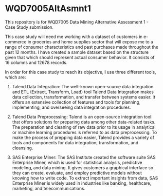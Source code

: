 # WQD7005AltAsmnt1
This repository is for WQD7005 Data Mining Alternative Assessment 1 - Case Study submission.

This case study will need me working with a dataset of customers in e-commerce in groceries and home supplies sector that will expose me to a range of consumer characteristics and past purchases made throughout the past 12 months. I have created a sample dataset based on the structure given that which should represent actual consumer behavior. It consists of 16 columns and 12678 records.

In order for this case study to reach its objective, I use three different tools, which are:

1. Talend Data Integration:
   The well-known open-source data integration and ETL (Extract, Transform, Load) tool Talend Data Integration makes data collection,
   transformation, and transfer between systems easier. It offers an extensive collection of features and tools for planning,
   implementing, and overseeing data integration procedures.
   
2. Talend Data Preprocessing:
   Talend is an open-source integration tool that offers solutions for preparing data among other data-related tasks. The preparation and
   cleaning of raw data prior to its usage in analytical or machine learning procedures is referred to as data preprocessing. To make the
   process of prepping data easier, Talend provides a variety of tools and components for data integration, transformation, and cleansing.

3. SAS Enterprise Miner:
   The SAS Institute created the software suite SAS Enterprise Miner, which is used for statistical analysis, predictive modeling, and
   data mining. It gives customers a graphical interface so they can create, evaluate, and employ predictive models without knowing how
   to write code. To extract important insights from data, SAS Enterprise Miner is widely used in industries like banking, healthcare,
   marketing, and telecommunications.


